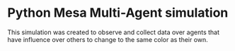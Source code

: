 # Python Mesa Multi-Agent simulation

This simulation was created to observe and collect data over agents that have influence over others to change to the same color as their own.
